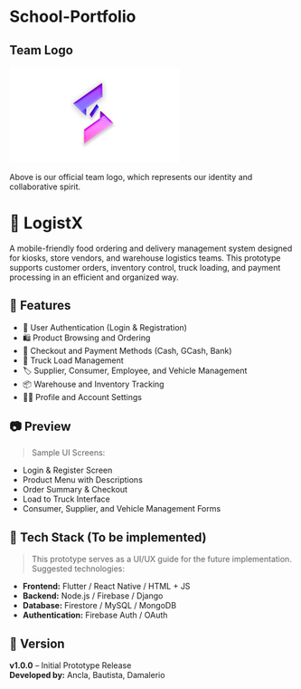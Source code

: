 # School-Portfolio

## Team Logo

<img src="Assets/Team-Logo.png" width="300" alt="Subong Solutions Logo"><br>

Above is our official team logo, which represents our identity and collaborative spirit.

# 🛒 LogistX

A mobile-friendly food ordering and delivery management system designed for kiosks, store vendors, and warehouse logistics teams. This prototype supports customer orders, inventory control, truck loading, and payment processing in an efficient and organized way.

## 📌 Features

- 👤 User Authentication (Login & Registration)
- 🛍️ Product Browsing and Ordering
- 🧾 Checkout and Payment Methods (Cash, GCash, Bank)
- 🚚 Truck Load Management
- 🏷️ Supplier, Consumer, Employee, and Vehicle Management
- 📦 Warehouse and Inventory Tracking
- 🧑‍💼 Profile and Account Settings

## 📷 Preview

> Sample UI Screens:
- Login & Register Screen  
- Product Menu with Descriptions  
- Order Summary & Checkout  
- Load to Truck Interface  
- Consumer, Supplier, and Vehicle Management Forms  

## 🚧 Tech Stack (To be implemented)

> This prototype serves as a UI/UX guide for the future implementation. Suggested technologies:
- **Frontend:** Flutter / React Native / HTML + JS
- **Backend:** Node.js / Firebase / Django
- **Database:** Firestore / MySQL / MongoDB
- **Authentication:** Firebase Auth / OAuth

## 📄 Version

**v1.0.0** – Initial Prototype Release  
**Developed by:** Ancla, Bautista, Damalerio
